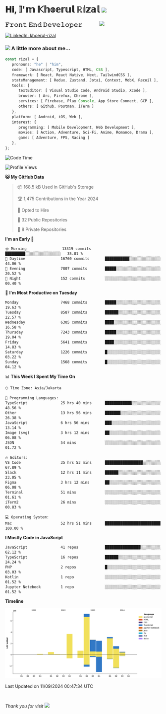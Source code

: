 <h1> 𝐇𝐢, 𝕀'𝕞 𝕂𝕙𝕠𝕖𝕣𝕦𝕝 ℝ𝕚𝕫𝕒𝕝 <img src="https://media.giphy.com/media/mGcNjsfWAjY5AEZNw6/giphy.gif" width="50"></h1>
<img align='right' src="https://media.giphy.com/media/v1.Y2lkPTc5MGI3NjExOWI2ajR2NGJubzBsZHFuaHMwajRrcDNsNXJwOG8yb3F0NjhkNXF4OSZlcD12MV9pbnRlcm5hbF9naWZfYnlfaWQmY3Q9cw/fkZukR450RQ1qnGaq9/giphy.gif" width="200">
<strong style="font-size:20px;">𝙵𝚛𝚘𝚗𝚝 𝙴𝚗𝚍 𝙳𝚎𝚟𝚎𝚕𝚘𝚙𝚎𝚛</strong>
</p></em>

[![LinkedIn: khoerul-rizal](https://img.shields.io/badge/khoerul--rizal-blue?style=flat-square&logo=Linkedin&logoColor=white&link=https://www.linkedin.com/in/khoerul-rizal/)](https://www.linkedin.com/in/khoerul-rizal/)

### <img src="https://media.giphy.com/media/VgCDAzcKvsR6OM0uWg/giphy.gif" width="50"> A little more about me...

```typescript
const rizal = {
   pronouns: "he" | "him",
   code: [ Javascript, Typescript, HTML, CSS ],
   framework: [ React, React Native, Next, TailwindCSS ],
   stateManagement: [ Redux, Zustand, Jotai, Context, MobX, Recoil ],
   tools: {
      textEditor: [ Visual Studio Code, Android Studio, Xcode ],
      browser: [ Arc, Firefox, Chrome ],
      services: [ Firebase, Play Console, App Store Connect, GCP ],
      others: [ Github, Postman, iTerm ]
   },
   platform: [ Android, iOS, Web ],
   interest: {
      programming: [ Mobile Development, Web Development ],
      movies: [ Action, Adventure, Sci-Fi, Anime, Romance, Drama ],
      game: [ Adventure, FPS, Racing ]
   },
};
```

<!--START_SECTION:waka-->
![Code Time](http://img.shields.io/badge/Code%20Time-1%2C030%20hrs%2018%20mins-blue)

![Profile Views](http://img.shields.io/badge/Profile%20Views-0-blue)

**🐱 My GitHub Data** 

> 📦 168.5 kB Used in GitHub's Storage 
 > 
> 🏆 1,475 Contributions in the Year 2024
 > 
> 💼 Opted to Hire
 > 
> 📜 32 Public Repositories 
 > 
> 🔑 8 Private Repositories 
 > 
**I'm an Early 🐤** 

```text
🌞 Morning                13319 commits       █████████░░░░░░░░░░░░░░░░   35.01 % 
🌆 Daytime                16760 commits       ███████████░░░░░░░░░░░░░░   44.06 % 
🌃 Evening                7807 commits        █████░░░░░░░░░░░░░░░░░░░░   20.52 % 
🌙 Night                  152 commits         ░░░░░░░░░░░░░░░░░░░░░░░░░   00.40 % 
```
📅 **I'm Most Productive on Tuesday** 

```text
Monday                   7468 commits        █████░░░░░░░░░░░░░░░░░░░░   19.63 % 
Tuesday                  8587 commits        ██████░░░░░░░░░░░░░░░░░░░   22.57 % 
Wednesday                6305 commits        ████░░░░░░░░░░░░░░░░░░░░░   16.58 % 
Thursday                 7243 commits        █████░░░░░░░░░░░░░░░░░░░░   19.04 % 
Friday                   5641 commits        ████░░░░░░░░░░░░░░░░░░░░░   14.83 % 
Saturday                 1226 commits        █░░░░░░░░░░░░░░░░░░░░░░░░   03.22 % 
Sunday                   1568 commits        █░░░░░░░░░░░░░░░░░░░░░░░░   04.12 % 
```


📊 **This Week I Spent My Time On** 

```text
🕑︎ Time Zone: Asia/Jakarta

💬 Programming Languages: 
TypeScript               25 hrs 40 mins      ████████████░░░░░░░░░░░░░   48.56 % 
Other                    13 hrs 56 mins      ███████░░░░░░░░░░░░░░░░░░   26.38 % 
JavaScript               6 hrs 56 mins       ███░░░░░░░░░░░░░░░░░░░░░░   13.14 % 
Image (svg)              3 hrs 12 mins       ██░░░░░░░░░░░░░░░░░░░░░░░   06.08 % 
JSON                     54 mins             ░░░░░░░░░░░░░░░░░░░░░░░░░   01.72 % 

🔥 Editors: 
VS Code                  35 hrs 53 mins      █████████████████░░░░░░░░   67.89 % 
Slack                    12 hrs 11 mins      ██████░░░░░░░░░░░░░░░░░░░   23.05 % 
Figma                    3 hrs 12 mins       ██░░░░░░░░░░░░░░░░░░░░░░░   06.08 % 
Terminal                 51 mins             ░░░░░░░░░░░░░░░░░░░░░░░░░   01.61 % 
iTerm2                   26 mins             ░░░░░░░░░░░░░░░░░░░░░░░░░   00.83 % 

💻 Operating System: 
Mac                      52 hrs 51 mins      █████████████████████████   100.00 % 
```

**I Mostly Code in JavaScript** 

```text
JavaScript               41 repos            ████████████████░░░░░░░░░   62.12 % 
TypeScript               16 repos            ██████░░░░░░░░░░░░░░░░░░░   24.24 % 
PHP                      2 repos             █░░░░░░░░░░░░░░░░░░░░░░░░   03.03 % 
Kotlin                   1 repo              ░░░░░░░░░░░░░░░░░░░░░░░░░   01.52 % 
Jupyter Notebook         1 repo              ░░░░░░░░░░░░░░░░░░░░░░░░░   01.52 % 
```



**Timeline**

![Lines of Code chart](https://raw.githubusercontent.com/khoerulrizal/khoerulrizal/main/assets/bar_graph.png)


 Last Updated on 11/09/2024 00:47:34 UTC
<!--END_SECTION:waka-->
</details>
<br/>

<em>Thank you for visit</em> <img src="https://media.giphy.com/media/v1.Y2lkPTc5MGI3NjExcHdvNm1qZWtjaGw0ZjdwM3Z3NnY2dHlueTVuODBta2FiY20wM2YybSZlcD12MV9pbnRlcm5hbF9naWZfYnlfaWQmY3Q9cw/tV25tpdKqdFa9x81k2/giphy.gif" width="40">

